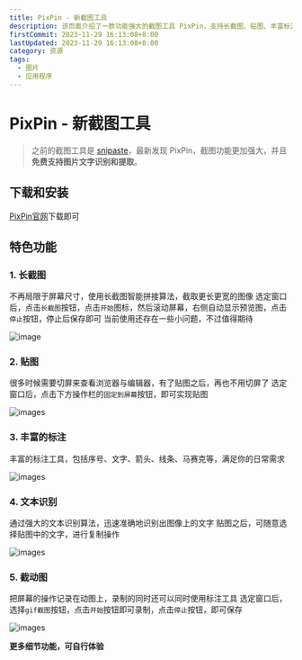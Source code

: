 ```yaml
---
title: PixPin - 新截图工具
description: 该页面介绍了一款功能强大的截图工具 PixPin，支持长截图、贴图、丰富标注、文本识别和动态图录制。用户可以通过官网下载安装，体验智能拼接、固定屏幕、序号标注、文字识别和动图录制等多种功能
firstCommit: 2023-11-29 16:13:08+8:00
lastUpdated: 2023-11-29 16:13:08+8:00
category: 资源
tags:
  - 图片
  - 应用程序
---
```


# PixPin - 新截图工具

> 之前的截图工具是 [snipaste](https://zh.snipaste.com/)，最新发现 PixPin，截图功能更加强大，并且 **免费支持图片文字识别和提取**。

## 下载和安装

[PixPin官网](https://pixpinapp.com/)下载即可

## 特色功能

### 1. 长截图

不再局限于屏幕尺寸，使用长截图智能拼接算法，截取更长更宽的图像
选定窗口后，点击`长截图`按钮，点击`开始`图标，然后滚动屏幕，右侧自动显示预览图，点击`停止`按钮，停止后保存即可
当前使用还存在一些小问题，不过值得期待

<!-- ![images](/img/blog/20231129_162401.png) -->
![image](https://www.helloimg.com/i/2025/01/02/6776827f9d877.png)

### 2. 贴图

很多时候需要切屏来查看浏览器与编辑器，有了贴图之后，再也不用切屏了
选定窗口后，点击下方操作栏的`固定到屏幕`按钮，即可实现贴图

![images](https://www.helloimg.com/i/2025/01/02/67768280896c6.png)

### 3. 丰富的标注

丰富的标注工具，包括序号、文字、箭头、线条、马赛克等，满足你的日常需求

![images](https://www.helloimg.com/i/2025/01/02/677682834fd70.png)

### 4. 文本识别

通过强大的文本识别算法，迅速准确地识别出图像上的文字
贴图之后，可随意选择贴图中的文字，进行复制操作

![images](https://www.helloimg.com/i/2025/01/02/67768281634ad.png)

### 5. 截动图

把屏幕的操作记录在动图上，录制的同时还可以同时使用标注工具
选定窗口后，选择`gif截图`按钮，点击`开始`按钮即可录制，点击`停止`按钮，即可保存

![images](https://www.helloimg.com/i/2025/01/02/677682807c1ef.png)

**更多细节功能，可自行体验**
